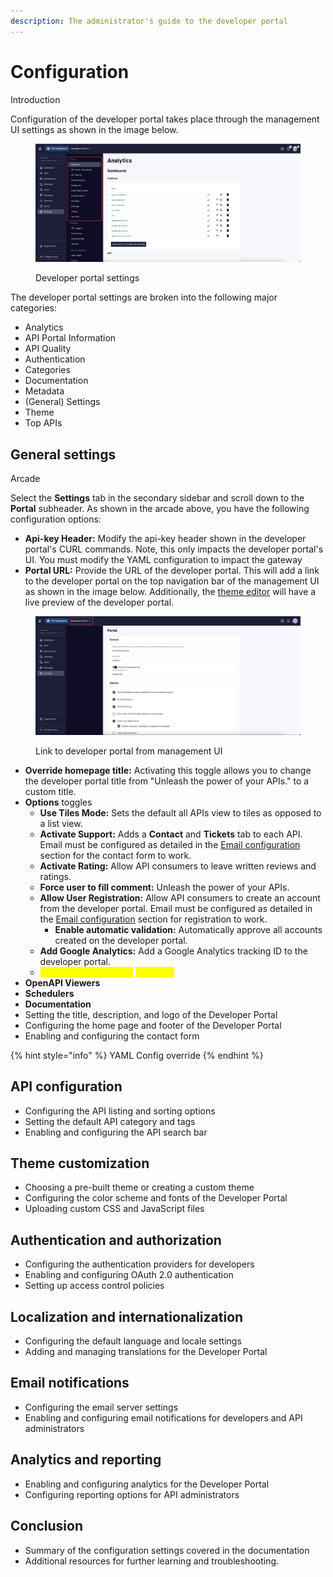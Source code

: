 ```yaml
---
description: The administrator's guide to the developer portal
---
```


# Configuration

Introduction

Configuration of the developer portal takes place through the management UI settings as shown in the image below.

<figure><img src="../../../.gitbook/assets/dev_portal_settings.png" alt=""><figcaption><p>Developer portal settings</p></figcaption></figure>

The developer portal settings are broken into the following major categories:

* Analytics
* API Portal Information
* API Quality
* Authentication
* Categories
* Documentation
* Metadata
* (General) Settings
* Theme
* Top APIs

## General settings

Arcade



Select the **Settings** tab in the secondary sidebar and scroll down to the **Portal** subheader. As shown in the arcade above, you have the following configuration options:

* **Api-key Header:** Modify the api-key header shown in the developer portal's CURL commands. Note, this only impacts the developer portal's UI. You must modify the YAML configuration to impact the gateway
* **Portal URL:** Provide the URL of the developer portal. This will add a link to the developer portal on the top navigation bar of the management UI as shown in the image below. Additionally, the [theme editor](advanced-developer-portal-configuration.md#theme-customization) will have a live preview of the developer portal.

<figure><img src="../../../.gitbook/assets/dev_portal_link.png" alt=""><figcaption><p>Link to developer portal from management UI</p></figcaption></figure>

* **Override homepage title:** Activating this toggle allows you to change the developer portal title from "Unleash the power of your APIs." to a custom title.
* **Options** toggles
  * **Use Tiles Mode:** Sets the default all APIs view to tiles as opposed to a list view.
  * **Activate Support:** Adds a **Contact** and **Tickets** tab to each API.  Email must be configured as detailed in the [Email configuration](advanced-developer-portal-configuration.md#email-notifications) section for the contact form to work.
  * **Activate Rating:** Allow API consumers to leave written reviews and ratings.
  * **Force user to fill comment:** Unleash the power of your APIs.
  * **Allow User Registration:** Allow API consumers to create an account from the developer portal. Email must be configured as detailed in the [Email configuration](advanced-developer-portal-configuration.md#email-notifications) section for registration to work.
    * **Enable automatic validation:** Automatically approve all accounts created on the developer portal.
  * **Add Google Analytics:** Add a Google Analytics tracking ID to the developer portal.
  * <mark style="color:yellow;">**Allow Upload Images:**</mark> <mark style="color:yellow;"></mark> <mark style="color:yellow;"></mark><mark style="color:yellow;">Unknown</mark>
* **OpenAPI Viewers**
* **Schedulers**
* **Documentation**
* Setting the title, description, and logo of the Developer Portal
* Configuring the home page and footer of the Developer Portal
* Enabling and configuring the contact form

{% hint style="info" %}
YAML Config override
{% endhint %}

## API configuration

* Configuring the API listing and sorting options
* Setting the default API category and tags
* Enabling and configuring the API search bar

## Theme customization

* Choosing a pre-built theme or creating a custom theme
* Configuring the color scheme and fonts of the Developer Portal
* Uploading custom CSS and JavaScript files

## Authentication and authorization

* Configuring the authentication providers for developers
* Enabling and configuring OAuth 2.0 authentication
* Setting up access control policies

## Localization and internationalization

* Configuring the default language and locale settings
* Adding and managing translations for the Developer Portal

## Email notifications

* Configuring the email server settings
* Enabling and configuring email notifications for developers and API administrators

## Analytics and reporting

* Enabling and configuring analytics for the Developer Portal
* Configuring reporting options for API administrators

## Conclusion

* Summary of the configuration settings covered in the documentation
* Additional resources for further learning and troubleshooting.
